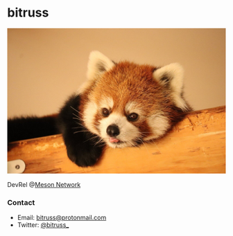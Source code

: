 # bitruss

![](ailurus.jpg)

DevRel @[Meson Network](https://meson.network/)

### Contact

- Email: [bitruss@protonmail.com](bitruss@protonmail.com)
- Twitter: [@bitruss_](https://twitter.com/bitruss_)